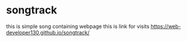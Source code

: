 # songtrack
this is simple song containing webpage
this is link for visits
https://web-developer130.github.io/songtrack/
